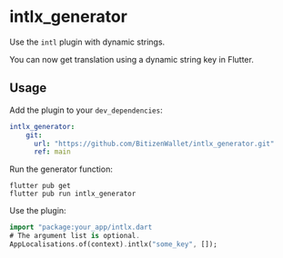 # intlx_generator

Use the `intl` plugin with dynamic strings.

You can now get translation using a dynamic string key in Flutter.

## Usage

Add the plugin to your `dev_dependencies`:

```yaml
intlx_generator:
    git:
      url: "https://github.com/BitizenWallet/intlx_generator.git"
      ref: main
```

Run the generator function:

```shell
flutter pub get
flutter pub run intlx_generator
```

Use the plugin:

```dart
import "package:your_app/intlx.dart
# The argument list is optional.
AppLocalisations.of(context).intlx("some_key", []);
```
